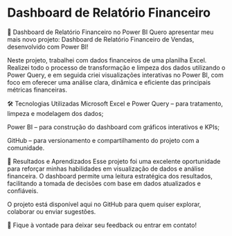 # Dashboard de Relatório Financeiro

💼 Dashboard de Relatório Financeiro no Power BI
Quero apresentar meu mais novo projeto: Dashboard de Relatório Financeiro de Vendas, desenvolvido com Power BI!

Neste projeto, trabalhei com dados financeiros de uma planilha Excel. Realizei todo o processo de transformação e limpeza dos dados utilizando o Power Query, e em seguida criei visualizações interativas no Power BI, com foco em oferecer uma análise clara, dinâmica e eficiente das principais métricas financeiras.

🛠️ Tecnologias Utilizadas
Microsoft Excel e Power Query – para tratamento, limpeza e modelagem dos dados;

Power BI – para construção do dashboard com gráficos interativos e KPIs;

GitHub – para versionamento e compartilhamento do projeto com a comunidade.

🚀 Resultados e Aprendizados
Esse projeto foi uma excelente oportunidade para reforçar minhas habilidades em visualização de dados e análise financeira. O dashboard permite uma leitura estratégica dos resultados, facilitando a tomada de decisões com base em dados atualizados e confiáveis.

O projeto está disponível aqui no GitHub para quem quiser explorar, colaborar ou enviar sugestões.

📢 Fique à vontade para deixar seu feedback ou entrar em contato!
